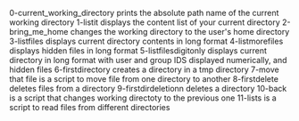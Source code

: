 0-current_working_directory prints the absolute path name of the current working directory
1-listit displays the content list of your current directory
2-bring_me_home changes the working directory to the user's home directory
3-listfiles displays current directory contents in long format
4-listmorefiles displays hidden files in long format
5-listfilesdigitonly displays current directory in long format with user and group IDS displayed numerically, and hidden files
6-firstdirectory creates a directory in a tmp directory
7-move that file is a script to move file from one directory to another
8-firstdelete deletes files from a directory
9-firstdirdeletionn deletes a directory
10-back is a script that changes working directoty to the previous one
11-lists is a script to read files from different directories
